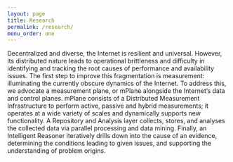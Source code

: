 ```yaml
---
layout: page
title: Research
permalink: /research/
menu_order: one
--- 
```

                   
Decentralized and diverse, the Internet is resilient and universal. 
However, its distributed nature leads to operational brittleness and 
difficulty in identifying and tracking the root causes of performance 
and availability issues. The first step to improve this fragmentation 
is measurement: illuminating the currently obscure dynamics of the 
Internet. To address this, we advocate a measurement plane, or mPlane 
alongside the Internet’s data and control planes. mPlane consists of 
a Distributed Measurement Infrastructure to perform active, passive 
and hybrid measurements; it operates at a wide variety of scales and 
dynamically supports new functionality. A Repository and Analysis 
layer collects, stores, and analyses the collected data via parallel 
processing and data mining. Finally, an Intelligent Reasoner 
iteratively drills down into the cause of an evidence, determining the 
conditions leading to given issues, and supporting the understanding 
of problem origins.